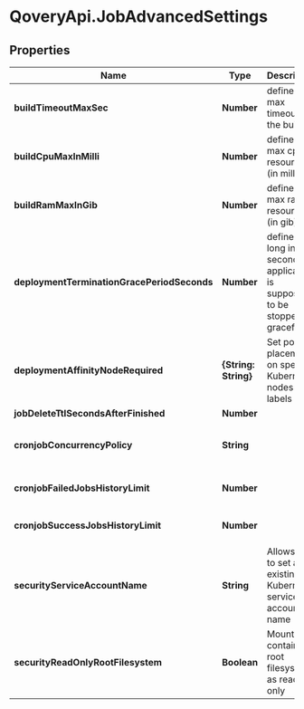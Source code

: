 # QoveryApi.JobAdvancedSettings

## Properties

Name | Type | Description | Notes
------------ | ------------- | ------------- | -------------
**buildTimeoutMaxSec** | **Number** | define the max timeout for the build | [optional] [default to 1800]
**buildCpuMaxInMilli** | **Number** | define the max cpu resources (in milli) | [optional] [default to 4000]
**buildRamMaxInGib** | **Number** | define the max ram resources (in gib) | [optional] [default to 8]
**deploymentTerminationGracePeriodSeconds** | **Number** | define how long in seconds an application is supposed to be stopped gracefully | [optional] [default to 60]
**deploymentAffinityNodeRequired** | **{String: String}** | Set pod placement on specific Kubernetes nodes labels | [optional] 
**jobDeleteTtlSecondsAfterFinished** | **Number** |  | [optional] 
**cronjobConcurrencyPolicy** | **String** |  | [optional] [default to &#39;Forbid&#39;]
**cronjobFailedJobsHistoryLimit** | **Number** |  | [optional] [default to 1]
**cronjobSuccessJobsHistoryLimit** | **Number** |  | [optional] [default to 1]
**securityServiceAccountName** | **String** | Allows you to set an existing Kubernetes service account name  | [optional] [default to &#39;&#39;]
**securityReadOnlyRootFilesystem** | **Boolean** | Mounts the container&#39;s root filesystem as read-only  | [optional] [default to false]



